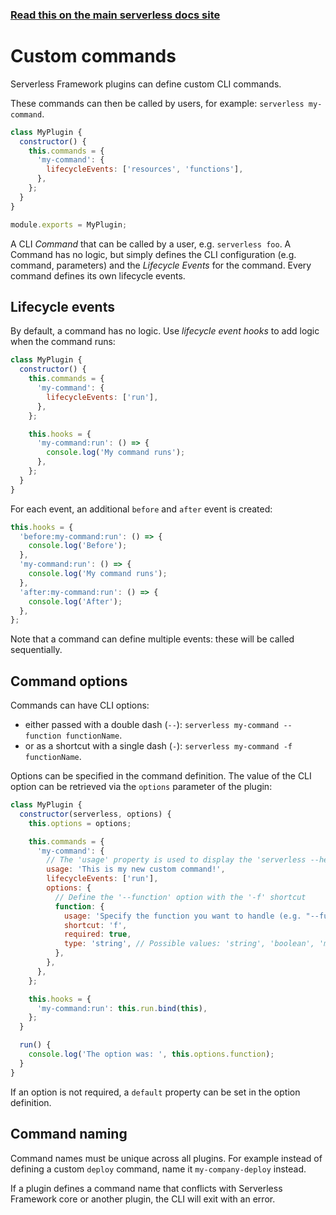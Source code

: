 <!--
title: Serverless Framework - Plugins - Custom commands
menuText: Plugins
menuOrder: 14
description: How to create custom Serverless Framework commands via a plugin
layout: Doc
-->

<!-- DOCS-SITE-LINK:START automatically generated  -->

### [Read this on the main serverless docs site](https://www.serverless.com/framework/docs/guides/plugins/custom-commands)

<!-- DOCS-SITE-LINK:END -->

# Custom commands

Serverless Framework plugins can define custom CLI commands.

These commands can then be called by users, for example: `serverless my-command`.

```javascript
class MyPlugin {
  constructor() {
    this.commands = {
      'my-command': {
        lifecycleEvents: ['resources', 'functions'],
      },
    };
  }
}

module.exports = MyPlugin;
```

A CLI _Command_ that can be called by a user, e.g. `serverless foo`. A Command has no logic, but simply defines the CLI configuration (e.g. command, parameters) and the _Lifecycle Events_ for the command. Every command defines its own lifecycle events.

## Lifecycle events

By default, a command has no logic. Use _lifecycle event hooks_ to add logic when the command runs:

```javascript
class MyPlugin {
  constructor() {
    this.commands = {
      'my-command': {
        lifecycleEvents: ['run'],
      },
    };

    this.hooks = {
      'my-command:run': () => {
        console.log('My command runs');
      },
    };
  }
}
```

For each event, an additional `before` and `after` event is created:

```js
this.hooks = {
  'before:my-command:run': () => {
    console.log('Before');
  },
  'my-command:run': () => {
    console.log('My command runs');
  },
  'after:my-command:run': () => {
    console.log('After');
  },
};
```

Note that a command can define multiple events: these will be called sequentially.

## Command options

Commands can have CLI options:

- either passed with a double dash (`--`): `serverless my-command --function functionName`.
- or as a shortcut with a single dash (`-`): `serverless my-command -f functionName`.

Options can be specified in the command definition. The value of the CLI option can be retrieved via the `options` parameter of the plugin:

```javascript
class MyPlugin {
  constructor(serverless, options) {
    this.options = options;

    this.commands = {
      'my-command': {
        // The 'usage' property is used to display the 'serverless --help' output
        usage: 'This is my new custom command!',
        lifecycleEvents: ['run'],
        options: {
          // Define the '--function' option with the '-f' shortcut
          function: {
            usage: 'Specify the function you want to handle (e.g. "--function myFunction")',
            shortcut: 'f',
            required: true,
            type: 'string', // Possible values: 'string', 'boolean', 'multiple'
          },
        },
      },
    };

    this.hooks = {
      'my-command:run': this.run.bind(this),
    };
  }

  run() {
    console.log('The option was: ', this.options.function);
  }
}
```

If an option is not required, a `default` property can be set in the option definition.

## Command naming

Command names must be unique across all plugins. For example instead of defining a custom `deploy` command, name it `my-company-deploy` instead.

If a plugin defines a command name that conflicts with Serverless Framework core or another plugin, the CLI will exit with an error.
